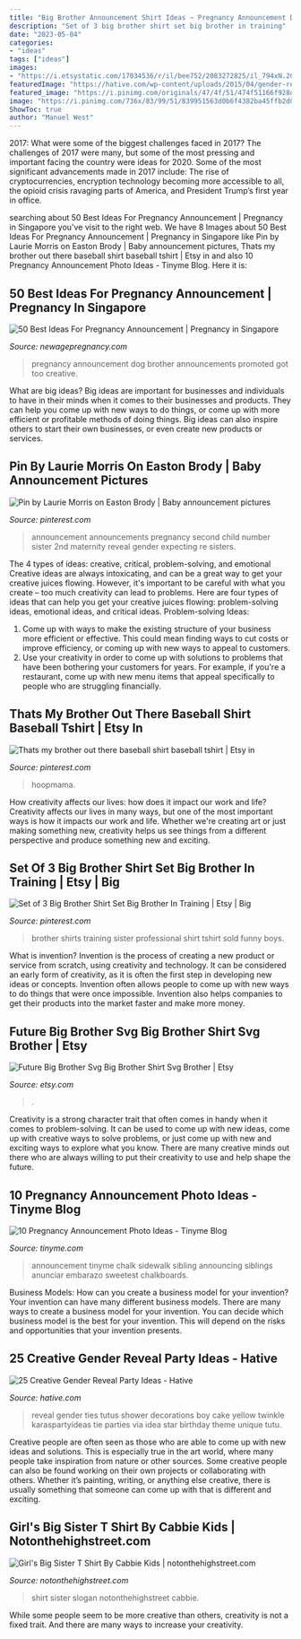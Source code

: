```yaml
---
title: "Big Brother Announcement Shirt Ideas ~ Pregnancy Announcement Dog Brother Announcements Promoted Got Too Creative"
description: "Set of 3 big brother shirt set big brother in training"
date: "2023-05-04"
categories:
- "ideas"
tags: ["ideas"]
images:
- "https://i.etsystatic.com/17034536/r/il/bee752/2083272825/il_794xN.2083272825_ti6t.jpg"
featuredImage: "https://hative.com/wp-content/uploads/2015/04/gender-reveal-party-ideas/10-gender-reveal-party-ideas.jpg"
featured_image: "https://i.pinimg.com/originals/47/4f/51/474f51166f928dd2b31d8894cbe6c367.jpg"
image: "https://i.pinimg.com/736x/83/99/51/839951563d0b6f4382ba45ffb2d04745.jpg"
ShowToc: true
author: "Manuel West"
---
```



2017: What were some of the biggest challenges faced in 2017?
The challenges of 2017 were many, but some of the most pressing and important facing the country were ideas for 2020. Some of the most significant advancements made in 2017 include: The rise of cryptocurrencies, encryption technology becoming more accessible to all, the opioid crisis ravaging parts of America, and President Trump’s first year in office.

	

		
searching about 50 Best Ideas For Pregnancy Announcement | Pregnancy in Singapore you've visit to the right web. We have 8 Images about 50 Best Ideas For Pregnancy Announcement | Pregnancy in Singapore like Pin by Laurie Morris on Easton Brody | Baby announcement pictures, Thats my brother out there baseball shirt baseball tshirt | Etsy in and also 10 Pregnancy Announcement Photo Ideas - Tinyme Blog. Here it is:
		
    
## 50 Best Ideas For Pregnancy Announcement | Pregnancy In Singapore

<img loading=lazy src="https://i.huffpost.com/gadgets/slideshows/293831/slide_293831_2375902_free.jpg" onerror="this.onerror=null;this.src='https://tse2.mm.bing.net/th?id=OIP.tYjesRZ6-rWwbhCzTME_4AHaJ4&amp;pid=15.1';" alt="50 Best Ideas For Pregnancy Announcement | Pregnancy in Singapore">

_Source: newagepregnancy.com_

>pregnancy announcement dog brother announcements promoted got too creative. 

	

What are big ideas?
Big ideas are important for businesses and individuals to have in their minds when it comes to their businesses and products. They can help you come up with new ways to do things, or come up with more efficient or profitable methods of doing things. Big ideas can also inspire others to start their own businesses, or even create new products or services.

    
## Pin By Laurie Morris On Easton Brody | Baby Announcement Pictures

<img loading=lazy src="https://i.pinimg.com/originals/8f/5d/2e/8f5d2e2de0afafd3e17e273945ad074e.jpg" onerror="this.onerror=null;this.src='https://tse3.mm.bing.net/th?id=OIP.JqOSDG1cJn6tco2EBBVRLQHaLH&amp;pid=15.1';" alt="Pin by Laurie Morris on Easton Brody | Baby announcement pictures">

_Source: pinterest.com_

>announcement announcements pregnancy second child number sister 2nd maternity reveal gender expecting re sisters. 

	

The 4 types of ideas: creative, critical, problem-solving, and emotional
Creative ideas are always intoxicating, and can be a great way to get your creative juices flowing. However, it's important to be careful with what you create – too much creativity can lead to problems. Here are four types of ideas that can help you get your creative juices flowing: problem-solving ideas, emotional ideas, and critical ideas.
Problem-solving Ideas: 
1) Come up with ways to make the existing structure of your business more efficient or effective. This could mean finding ways to cut costs or improve efficiency, or coming up with new ways to appeal to customers. 
2) Use your creativity in order to come up with solutions to problems that have been bothering your customers for years. For example, if you're a restaurant, come up with new menu items that appeal specifically to people who are struggling financially.

    
## Thats My Brother Out There Baseball Shirt Baseball Tshirt | Etsy In

<img loading=lazy src="https://i.pinimg.com/736x/83/99/51/839951563d0b6f4382ba45ffb2d04745.jpg" onerror="this.onerror=null;this.src='https://tse3.mm.bing.net/th?id=OIP.fHdo-cfwtOHDUUq0-qKXJQHaE8&amp;pid=15.1';" alt="Thats my brother out there baseball shirt baseball tshirt | Etsy in">

_Source: pinterest.com_

>hoopmama. 

	

How creativity affects our lives: how does it impact our work and life?
Creativity affects our lives in many ways, but one of the most important ways is how it impacts our work and life. Whether we're creating art or just making something new, creativity helps us see things from a different perspective and produce something new and exciting.

    
## Set Of 3 Big Brother Shirt Set Big Brother In Training | Etsy | Big

<img loading=lazy src="https://i.pinimg.com/originals/47/4f/51/474f51166f928dd2b31d8894cbe6c367.jpg" onerror="this.onerror=null;this.src='https://tse2.mm.bing.net/th?id=OIP.3_2fmKq2i9vSKxNfRE8t2QHaHa&amp;pid=15.1';" alt="Set of 3 Big Brother Shirt Set Big Brother In Training | Etsy | Big">

_Source: pinterest.com_

>brother shirts training sister professional shirt tshirt sold funny boys. 

	

What is invention?
Invention is the process of creating a new product or service from scratch, using creativity and technology. It can be considered an early form of creativity, as it is often the first step in developing new ideas or concepts. Invention often allows people to come up with new ways to do things that were once impossible. Invention also helps companies to get their products into the market faster and make more money.

    
## Future Big Brother Svg Big Brother Shirt Svg Brother | Etsy

<img loading=lazy src="https://i.etsystatic.com/17034536/r/il/bee752/2083272825/il_794xN.2083272825_ti6t.jpg" onerror="this.onerror=null;this.src='https://tse4.mm.bing.net/th?id=OIP.JSewfZ2AdsWYEVfLIv-j5AHaF7&amp;pid=15.1';" alt="Future Big Brother Svg Big Brother Shirt Svg Brother | Etsy">

_Source: etsy.com_

>. 

	

Creativity is a strong character trait that often comes in handy when it comes to problem-solving. It can be used to come up with new ideas, come up with creative ways to solve problems, or just come up with new and exciting ways to explore what you know. There are many creative minds out there who are always willing to put their creativity to use and help shape the future.

    
## 10 Pregnancy Announcement Photo Ideas - Tinyme Blog

<img loading=lazy src="https://www.tinyme.com/blog/wp-content/uploads/10-pregnancy-announcement-photo-ideas/10-Pregnancy-Announcement-Photo-Ideas-9.jpg" onerror="this.onerror=null;this.src='https://tse3.mm.bing.net/th?id=OIP.ieSTZyUa8pAZ1mpy56RI3AHaLH&amp;pid=15.1';" alt="10 Pregnancy Announcement Photo Ideas - Tinyme Blog">

_Source: tinyme.com_

>announcement tinyme chalk sidewalk sibling announcing siblings anunciar embarazo sweetest chalkboards. 

	

Business Models: How can you create a business model for your invention?
Your invention can have many different business models. There are many ways to create a business model for your invention. You can decide which business model is the best for your invention. This will depend on the risks and opportunities that your invention presents.

    
## 25 Creative Gender Reveal Party Ideas - Hative

<img loading=lazy src="https://hative.com/wp-content/uploads/2015/04/gender-reveal-party-ideas/10-gender-reveal-party-ideas.jpg" onerror="this.onerror=null;this.src='https://tse4.mm.bing.net/th?id=OIP.x_9sbhRSM0_BqL9Cd7YmjAHaI-&amp;pid=15.1';" alt="25 Creative Gender Reveal Party Ideas - Hative">

_Source: hative.com_

>reveal gender ties tutus shower decorations boy cake yellow twinkle karaspartyideas tie parties via idea star birthday theme unique tutu. 

	

Creative people are often seen as those who are able to come up with new ideas and solutions. This is especially true in the art world, where many people take inspiration from nature or other sources. Some creative people can also be found working on their own projects or collaborating with others. Whether it’s painting, writing, or anything else creative, there is usually something that someone can come up with that is different and exciting.

    
## Girl&#039;s Big Sister T Shirt By Cabbie Kids | Notonthehighstreet.com

<img loading=lazy src="https://cdn.notonthehighstreet.com/system/product_images/images/001/118/403/original_girl-slogan-t-shirt.jpg" onerror="this.onerror=null;this.src='https://tse4.mm.bing.net/th?id=OIP.-ZYVCDetQUCnONNDCGT7vgHaHC&amp;pid=15.1';" alt="Girl&#039;s Big Sister T Shirt By Cabbie Kids | notonthehighstreet.com">

_Source: notonthehighstreet.com_

>shirt sister slogan notonthehighstreet cabbie. 

	

While some people seem to be more creative than others, creativity is not a fixed trait. And there are many ways to increase your creativity.

